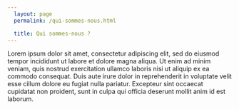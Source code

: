 ```yaml
---
  layout: page
  permalink: /qui-sommes-nous.html

  title: Qui sommes-nous ?
---
```


Lorem ipsum dolor sit amet, consectetur adipiscing elit, sed do eiusmod tempor
incididunt ut labore et dolore magna aliqua. Ut enim ad minim veniam, quis nostrud
exercitation ullamco laboris nisi ut aliquip ex ea commodo consequat. Duis aute
irure dolor in reprehenderit in voluptate velit esse cillum dolore eu fugiat nulla
pariatur. Excepteur sint occaecat cupidatat non proident, sunt in culpa qui officia
deserunt mollit anim id est laborum.
